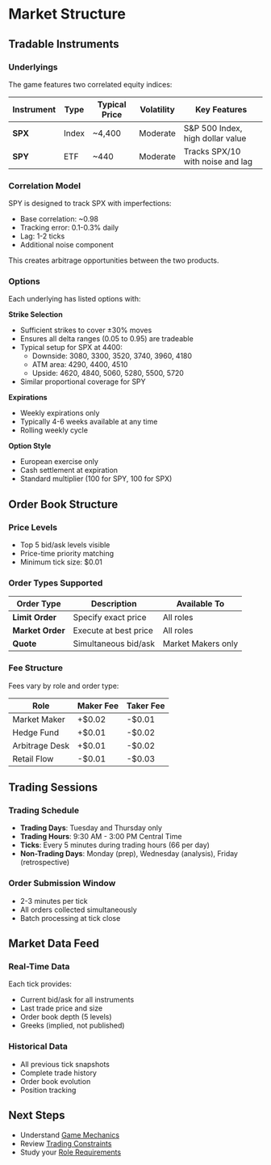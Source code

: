 # Market Structure

## Tradable Instruments

### Underlyings

The game features two correlated equity indices:

| Instrument | Type | Typical Price | Volatility | Key Features |
|------------|------|---------------|------------|--------------|
| **SPX** | Index | ~4,400 | Moderate | S&P 500 Index, high dollar value |
| **SPY** | ETF | ~440 | Moderate | Tracks SPX/10 with noise and lag |

### Correlation Model

SPY is designed to track SPX with imperfections:
- Base correlation: ~0.98
- Tracking error: 0.1-0.3% daily
- Lag: 1-2 ticks
- Additional noise component

This creates arbitrage opportunities between the two products.

### Options

Each underlying has listed options with:

**Strike Selection**
- Sufficient strikes to cover ±30% moves
- Ensures all delta ranges (0.05 to 0.95) are tradeable
- Typical setup for SPX at 4400:
  - Downside: 3080, 3300, 3520, 3740, 3960, 4180
  - ATM area: 4290, 4400, 4510
  - Upside: 4620, 4840, 5060, 5280, 5500, 5720
- Similar proportional coverage for SPY

**Expirations**
- Weekly expirations only
- Typically 4-6 weeks available at any time
- Rolling weekly cycle

**Option Style**
- European exercise only
- Cash settlement at expiration
- Standard multiplier (100 for SPY, 100 for SPX)

## Order Book Structure

### Price Levels
- Top 5 bid/ask levels visible
- Price-time priority matching
- Minimum tick size: $0.01

### Order Types Supported

| Order Type | Description | Available To |
|------------|-------------|--------------|
| **Limit Order** | Specify exact price | All roles |
| **Market Order** | Execute at best price | All roles |
| **Quote** | Simultaneous bid/ask | Market Makers only |

### Fee Structure

Fees vary by role and order type:

| Role | Maker Fee | Taker Fee |
|------|-----------|-----------|
| Market Maker | +$0.02 | -$0.01 |
| Hedge Fund | +$0.01 | -$0.02 |
| Arbitrage Desk | +$0.01 | -$0.02 |
| Retail Flow | -$0.01 | -$0.03 |

## Trading Sessions

### Trading Schedule
- **Trading Days**: Tuesday and Thursday only
- **Trading Hours**: 9:30 AM - 3:00 PM Central Time
- **Ticks**: Every 5 minutes during trading hours (66 per day)
- **Non-Trading Days**: Monday (prep), Wednesday (analysis), Friday (retrospective)

### Order Submission Window
- 2-3 minutes per tick
- All orders collected simultaneously
- Batch processing at tick close

## Market Data Feed

### Real-Time Data
Each tick provides:
- Current bid/ask for all instruments
- Last trade price and size
- Order book depth (5 levels)
- Greeks (implied, not published)

### Historical Data
- All previous tick snapshots
- Complete trade history
- Order book evolution
- Position tracking

## Next Steps

- Understand [Game Mechanics](game-mechanics.md)
- Review [Trading Constraints](../trading/constraints.md)
- Study your [Role Requirements](../roles/)
